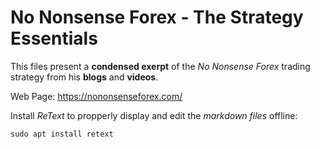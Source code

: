 # No Nonsense Forex - The Strategy Essentials
This files present a **condensed exerpt** of the *No Nonsense Forex* trading strategy from his **blogs** and **videos**.

Web Page: <https://nononsenseforex.com/>

Install *ReText* to propperly display and edit the *markdown files* offline:

`sudo apt install retext`

